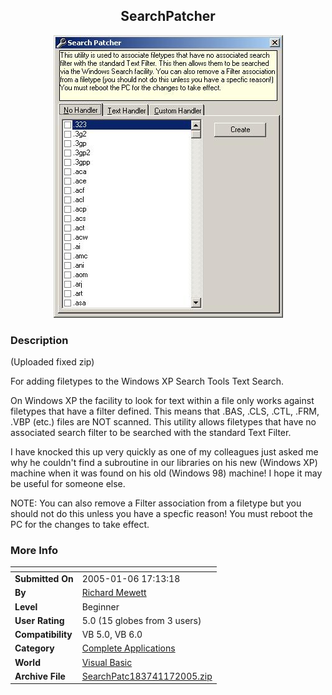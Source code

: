 ﻿<div align="center">

## SearchPatcher

<img src="PIC200516122076738.JPG">
</div>

### Description

(Uploaded fixed zip)

For adding filetypes to the Windows XP Search Tools Text Search.

On Windows XP the facility to look for text within a file only works against filetypes that have a filter defined. This means that .BAS, .CLS, .CTL, .FRM, .VBP (etc.) files are NOT scanned. This utility allows filetypes that have no associated search filter to be searched with the standard Text Filter.

I have knocked this up very quickly as one of my colleagues just asked me why he couldn't find a subroutine in our libraries on his new (Windows XP) machine when it was found on his old (Windows 98) machine! I hope it may be useful for someone else.

NOTE: You can also remove a Filter association from a filetype but you should not do this unless you have a specfic reason! You must reboot the PC for the changes to take effect.
 
### More Info
 


<span>             |<span>
---                |---
**Submitted On**   |2005-01-06 17:13:18
**By**             |[Richard Mewett](https://github.com/Planet-Source-Code/PSCIndex/blob/master/ByAuthor/richard-mewett.md)
**Level**          |Beginner
**User Rating**    |5.0 (15 globes from 3 users)
**Compatibility**  |VB 5\.0, VB 6\.0
**Category**       |[Complete Applications](https://github.com/Planet-Source-Code/PSCIndex/blob/master/ByCategory/complete-applications__1-27.md)
**World**          |[Visual Basic](https://github.com/Planet-Source-Code/PSCIndex/blob/master/ByWorld/visual-basic.md)
**Archive File**   |[SearchPatc183741172005\.zip](https://github.com/Planet-Source-Code/richard-mewett-searchpatcher__1-58132/archive/master.zip)








